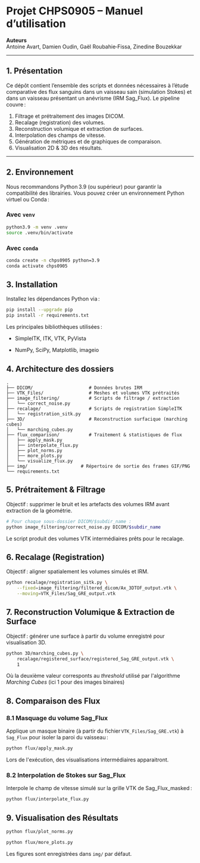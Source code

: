 # Projet CHPS0905 – Manuel d’utilisation

**Auteurs**  
Antoine Avart, Damien Oudin, Gaël Roubahie‑Fissa, Zinedine Bouzekkar  

---

## 1. Présentation

Ce dépôt contient l’ensemble des scripts et données nécessaires à l’étude comparative des flux sanguins dans un vaisseau sain (simulation Stokes) et dans un vaisseau présentant un anévrisme (IRM Sag_Flux). Le pipeline couvre :

1. Filtrage et prétraitement des images DICOM.  
2. Recalage (registration) des volumes.  
3. Reconstruction volumique et extraction de surfaces.  
4. Interpolation des champs de vitesse.  
5. Génération de métriques et de graphiques de comparaison.  
6. Visualisation 2D & 3D des résultats.

---

## 2. Environnement

Nous recommandons Python 3.9 (ou supérieur) pour garantir la compatibilité des librairies. Vous pouvez créer un environnement Python virtuel ou Conda :

### Avec `venv`  
```bash
python3.9 -m venv .venv
source .venv/bin/activate
```

### Avec `conda`
```bash
conda create -n chps0905 python=3.9
conda activate chps0905
```

## 3. Installation

Installez les dépendances Python via :
```bash
pip install --upgrade pip
pip install -r requirements.txt
```

Les principales bibliothèques utilisées :

* SimpleITK, ITK, VTK, PyVista

* NumPy, SciPy, Matplotlib, imageio

## 4. Architecture des dossiers
```
.
├── DICOM/                     # Données brutes IRM
├── VTK_Files/                 # Meshes et volumes VTK prétraités
├── image_filtering/           # Scripts de filtrage / extraction
│   └── correct_noise.py
├── recalage/                  # Scripts de registration SimpleITK
│   └── registration_sitk.py
├── 3D/                        # Reconstruction surfacique (marching cubes)
│   └── marching_cubes.py
├── flux_comparison/           # Traitement & statistiques de flux
│   ├── apply_mask.py
│   ├── interpolate_flux.py
│   ├── plot_norms.py
│   ├── more_plots.py
│   └── visualize_flux.py
├── img/                    # Répertoire de sortie des frames GIF/PNG
└── requirements.txt
```

## 5. Prétraitement & Filtrage

Objectif : supprimer le bruit et les artefacts des volumes IRM avant extraction de la géométrie.
```bash
# Pour chaque sous‑dossier DICOM/$subdir_name :
python image_filtering/correct_noise.py DICOM/$subdir_name
```
Le script produit des volumes VTK intermé­diaires prêts pour le recalage.

## 6. Recalage (Registration)

Objectif : aligner spatialement les volumes simulés et IRM.
```bash
python recalage/registration_sitk.py \
    --fixed=image_filtering/filtered_dicom/Ax_3DTOF_output.vtk \
    --moving=VTK_Files/Sag_GRE_output.vtk
```

## 7. Reconstruction Volumique & Extraction de Surface

Objectif : générer une surface à partir du volume enregistré pour visualisation 3D.
```bash
python 3D/marching_cubes.py \
    recalage/registered_surface/registered_Sag_GRE_output.vtk \
    1
```
Où la deuxième valeur corresponts au *threshold* utilisé par l'algorithme *Marching Cubes* (ici 1 pour des images binaires)

## 8. Comparaison des Flux

### 8.1 Masquage du volume Sag_Flux

Applique un masque binaire (à partir du fichier `VTK_Files/Sag_GRE.vtk`) à `Sag_Flux` pour isoler la paroi du vaisseau :
```bash
python flux/apply_mask.py
```
Lors de l'exécution, des visualisations intermédiaires apparaitront.

### 8.2 Interpolation de Stokes sur Sag_Flux

Interpole le champ de vitesse simulé sur la grille VTK de Sag_Flux_masked :
```bash
python flux/interpolate_flux.py
```

## 9. Visualisation des Résultats
```bash
python flux/plot_norms.py
```
```bash
python flux/more_plots.py
```

Les figures sont enregistrées dans `img/` par défaut.